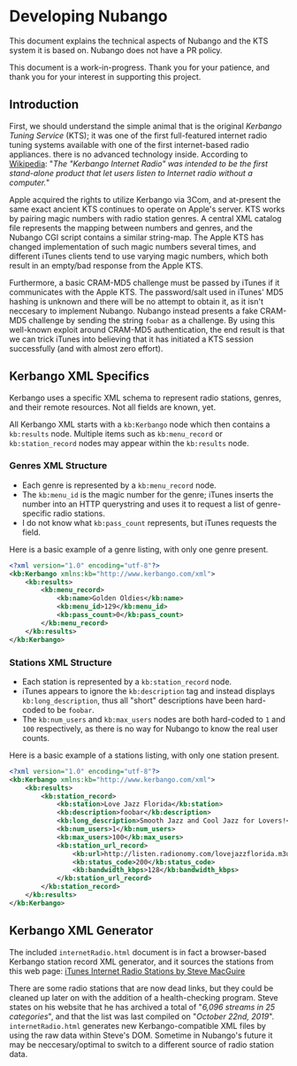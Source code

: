 # Developing Nubango

This document explains the technical aspects of Nubango and the KTS system it is based on. Nubango does not have a PR policy.


This document is a work-in-progress. Thank you for your patience, and thank you for your interest in supporting this project.

## Introduction

First, we should understand the simple animal that is the original *Kerbango Tuning Service* (KTS); it was one of the first full-featured internet radio tuning systems available with one of the first internet-based radio appliances. there is no advanced technology inside. According to [Wikipedia](https://en.wikipedia.org/wiki/Kerbango): "*The "Kerbango Internet Radio" was intended to be the first stand-alone product that let users listen to Internet radio without a computer.*"

Apple acquired the rights to utilize Kerbango via 3Com, and at-present the same exact ancient KTS continues to operate on Apple's server. KTS works by pairing magic numbers with radio station genres. A central XML catalog file represents the mapping between numbers and genres, and the Nubango CGI script contains a similar string-map. The Apple KTS has changed implementation of such magic numbers several times, and different iTunes clients tend to use varying magic numbers, which both result in an empty/bad response from the Apple KTS.

Furthermore, a basic CRAM-MD5 challenge must be passed by iTunes if it communicates with the Apple KTS. The password/salt used in iTunes' MD5 hashing is unknown and there will be no attempt to obtain it, as it isn't neccesary to implement Nubango. Nubango instead presents a fake CRAM-MD5 challenge by sending the string `foobar` as a challenge. By using this well-known exploit around CRAM-MD5 authentication, the end result is that we can trick iTunes into believing that it has initiated a KTS session successfully (and with almost zero effort).

## Kerbango XML Specifics

Kerbango uses a specific XML schema to represent radio stations, genres, and their remote resources. Not all fields are known, yet.

All Kerbango XML starts with a `kb:Kerbango` node which then contains a `kb:results` node. Multiple items such as `kb:menu_record` or `kb:station_record` nodes may appear within the `kb:results` node.

### Genres XML Structure

- Each genre is represented by a `kb:menu_record` node.
- The `kb:menu_id` is the magic number for the genre; iTunes inserts the number into an HTTP querystring and uses it to request a list of genre-specific radio stations.
- I do not know what `kb:pass_count` represents, but iTunes requests the field.

Here is a basic example of a genre listing, with only one genre present.

```xml
<?xml version="1.0" encoding="utf-8"?>
<kb:Kerbango xmlns:kb="http://www.kerbango.com/xml">
	<kb:results>
		<kb:menu_record>
			<kb:name>Golden Oldies</kb:name>
			<kb:menu_id>129</kb:menu_id>
			<kb:pass_count>0</kb:pass_count>
		</kb:menu_record>
	</kb:results> 
</kb:Kerbango>
```

### Stations XML Structure

- Each station is represented by a `kb:station_record` node.
- iTunes appears to ignore the `kb:description` tag and instead displays `kb:long_description`, thus all "short" descriptions have been hard-coded to be `foobar`.
- The `kb:num_users` and `kb:max_users` nodes are both hard-coded to `1` and `100` respectively, as there is no way for Nubango to know the real user counts.

Here is a basic example of a stations listing, with only one station present.

```xml
<?xml version="1.0" encoding="utf-8"?>
<kb:Kerbango xmlns:kb="http://www.kerbango.com/xml">
	<kb:results> 
		<kb:station_record>
			<kb:station>Love Jazz Florida</kb:station>
			<kb:description>foobar</kb:description>
			<kb:long_description>Smooth Jazz and Cool Jazz for Lovers!</kb:long_description>
			<kb:num_users>1</kb:num_users>
			<kb:max_users>100</kb:max_users>
			<kb:station_url_record>
				<kb:url>http://listen.radionomy.com/lovejazzflorida.m3u</kb:url>
				<kb:status_code>200</kb:status_code>
				<kb:bandwidth_kbps>128</kb:bandwidth_kbps>
			</kb:station_url_record>
		</kb:station_record>
	</kb:results> 
</kb:Kerbango>
```

## Kerbango XML Generator

The included `internetRadio.html` document is in fact a browser-based Kerbango station record XML generator, and it sources the stations from this web page: [iTunes Internet Radio Stations by Steve MacGuire](http://samsoft.org.uk/iTunes/InternetRadio.asp)

There are some radio stations that are now dead links, but they could be cleaned up later on with the addition of a health-checking program. Steve states on his website that he has archived a total of "*6,096 streams in 25 categories*", and that the list was last compiled on "*October 22nd, 2019*". `internetRadio.html` generates new Kerbango-compatible XML files by using the raw data within Steve's DOM. Sometime in Nubango's future it may be neccesary/optimal to switch to a different source of radio station data.